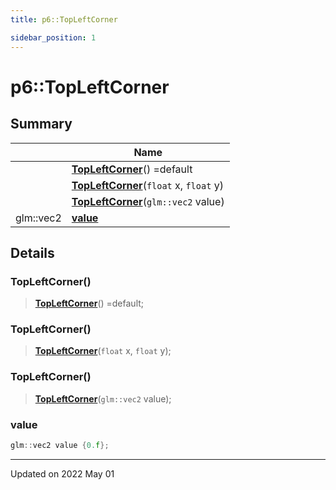 ```yaml
---
title: p6::TopLeftCorner

sidebar_position: 1
---
```


# p6::TopLeftCorner







## Summary

|                | Name           |
| -------------- | -------------- |
| | **[TopLeftCorner](/reference/Types/top_left_corner#topleftcorner)**() =default |
| | **[TopLeftCorner](/reference/Types/top_left_corner#topleftcorner)**(`float` x, `float` y) |
| | **[TopLeftCorner](/reference/Types/top_left_corner#topleftcorner)**(`glm::vec2` value) |
| glm::vec2 | **[value](/reference/Types/top_left_corner#value)**  |

## Details


### TopLeftCorner()

> **[TopLeftCorner](/reference/Types/top_left_corner#topleftcorner)**() =default;



### TopLeftCorner()

> **[TopLeftCorner](/reference/Types/top_left_corner#topleftcorner)**(`float` x, `float` y);



### TopLeftCorner()

> **[TopLeftCorner](/reference/Types/top_left_corner#topleftcorner)**(`glm::vec2` value);





### value

```cpp
glm::vec2 value {0.f};
```


-------------------------------

Updated on 2022 May 01